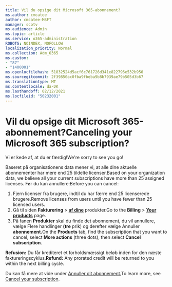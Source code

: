 ```yaml
---
title: Vil du opsige dit Microsoft 365-abonnement?
ms.author: cmcatee
author: cmcatee-MSFT
manager: scotv
ms.audience: Admin
ms.topic: article
ms.service: o365-administration
ROBOTS: NOINDEX, NOFOLLOW
localization_priority: Normal
ms.collection: Adm_O365
ms.custom:
- "87"
- "1400001"
ms.openlocfilehash: 51832524d5acf6c761726d341e822796e532b950
ms.sourcegitcommit: 2f39850ac0fba9fbeba9b8b7939ae79b505d3b67
ms.translationtype: MT
ms.contentlocale: da-DK
ms.lasthandoff: 02/12/2021
ms.locfileid: "50232001"
---
```

# <a name="canceling-your-microsoft-365-subscription"></a><span data-ttu-id="2f8d4-102">Vil du opsige dit Microsoft 365-abonnement?</span><span class="sxs-lookup"><span data-stu-id="2f8d4-102">Canceling your Microsoft 365 subscription?</span></span>

<span data-ttu-id="2f8d4-103">Vi er kede af, at du er færdig!</span><span class="sxs-lookup"><span data-stu-id="2f8d4-103">We're sorry to see you go!</span></span>
  
<span data-ttu-id="2f8d4-104">Baseret på organisationens data mener vi, at alle dine aktuelle abonnementer har mere end 25 tildelte licenser.</span><span class="sxs-lookup"><span data-stu-id="2f8d4-104">Based on your organization data, we believe all your current subscriptions have more than 25 assigned licenses.</span></span> <span data-ttu-id="2f8d4-105">Før du kan annullere:</span><span class="sxs-lookup"><span data-stu-id="2f8d4-105">Before you can cancel:</span></span>

1. <span data-ttu-id="2f8d4-106">Fjern licenser fra brugere, indtil du har færre end 25 licenserede brugere.</span><span class="sxs-lookup"><span data-stu-id="2f8d4-106">Remove licenses from users until you have fewer than 25 licensed users.</span></span>
2. <span data-ttu-id="2f8d4-107">Gå til siden **Fakturering** \> **[af dine](https://go.microsoft.com/fwlink/p/?linkid=842054)** produkter.</span><span class="sxs-lookup"><span data-stu-id="2f8d4-107">Go to the **Billing** \> **[Your products](https://go.microsoft.com/fwlink/p/?linkid=842054)** page.</span></span>
3. <span data-ttu-id="2f8d4-108">På fanen **Produkter** skal du finde det abonnement, du vil annullere, vælge Flere handlinger **(tre** prik) og derefter vælge Annuller **abonnement.**</span><span class="sxs-lookup"><span data-stu-id="2f8d4-108">On the **Products** tab, find the subscription that you want to cancel, select **More actions** (three dots), then select **Cancel subscription**.</span></span>

<span data-ttu-id="2f8d4-109">**Refusion:** Du får krediteret et forholdsmæssigt beløb inden for den næste faktureringscyklus.</span><span class="sxs-lookup"><span data-stu-id="2f8d4-109">**Refund:** Any prorated credit will be returned to you within the next billing cycle.</span></span>

<span data-ttu-id="2f8d4-110">Du kan få mere at vide under [Annuller dit abonnement.](https://docs.microsoft.com/microsoft-365/commerce/subscriptions/cancel-your-subscription)</span><span class="sxs-lookup"><span data-stu-id="2f8d4-110">To learn more, see [Cancel your subscription](https://docs.microsoft.com/microsoft-365/commerce/subscriptions/cancel-your-subscription).</span></span>